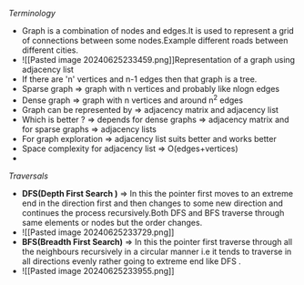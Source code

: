 
*Terminology*

- Graph is a combination of nodes and edges.It is used to represent a grid of connections between some nodes.Example different roads between different cities.
- ![[Pasted image 20240625233459.png]]Representation of a graph using adjacency list 
- If there are 'n' vertices and n-1 edges then that graph is a tree.
- Sparse graph => graph with n vertices and probably like nlogn edges
- Dense graph => graph with n vertices and around n$^2$ edges 
- Graph can be represented by => adjacency matrix and adjacency list 
- Which is better ? => depends for dense graphs => adjacency matrix and for sparse graphs => adjacency lists
- For graph exploration => adjacency list suits better and works better
- Space complexity for adjacency list => O(edges+vertices)
- 

*Traversals*

- **DFS(Depth First Search )** => In this the pointer first moves to an extreme end in the direction first and then changes to some new direction and continues the process recursively.Both DFS and BFS traverse through same elements or nodes but the order changes.
- ![[Pasted image 20240625233729.png]]
- **BFS(Breadth First Search)** =>  In this the pointer first traverse through all the neighbours recursively in a circular manner i.e it tends to traverse in all directions evenly rather going to extreme end like DFS .
- ![[Pasted image 20240625233955.png]]
